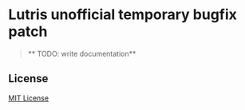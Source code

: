 # Lutris unofficial temporary bugfix patch
> ** TODO: write documentation**

## License
[MIT License](./LICENSE)
